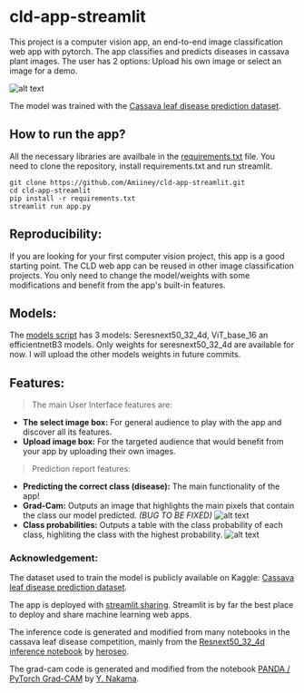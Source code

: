 # cld-app-streamlit
 
 This project is a computer vision app, an end-to-end image classification web app with pytorch. The app classifies and predicts diseases in cassava plant images. The user has 2 options: Upload his own image or select an image for a demo. 
 
 
 ![alt text](https://github.com/Amiiney/cld-app-streamlit/blob/main/images/cld-app.gif)
 
 The model was trained with the [Cassava leaf disease prediction dataset](https://www.kaggle.com/c/cassava-leaf-disease-classification).
 
 ## How to run the app?
 All the necessary libraries are availbale in the [requirements.txt](https://github.com/Amiiney/cld-app-streamlit/blob/main/requirements.txt) file. You need to clone the repository, install requirements.txt and run streamlit.
 
 ```
 git clone https://github.com/Amiiney/cld-app-streamlit.git
 cd cld-app-streamlit
 pip install -r requirements.txt
 streamlit run app.py
 ```
 
## Reproducibility:
If you are looking for your first computer vision project, this app is a good starting point. The CLD web app can be reused in other image classification projects. You only need to change the model/weights with some modifications and benefit from the app's built-in features.

## Models:
The [models script](https://github.com/Amiiney/cld-app-streamlit/blob/main/models.py) has 3 models: Seresnext50_32_4d, ViT_base_16 an efficientnetB3 models. Only weights for seresnext50_32_4d are available for now. I will upload the other models weights in future commits.

## Features:
>The main User Interface features are:
* **The select image box:** For general audience to play with the app and discover all its features.
* **Upload image box:** For the targeted audience that would benefit from your app by uploading their own images.

>Prediction report features:
* **Predicting the correct class (disease):** The main functionality of the app!
* **Grad-Cam:** Outputs an image that highlights the main pixels that contain the class our model predicted. *(BUG TO BE FIXED)*
![alt text](https://github.com/Amiiney/cld-app-streamlit/blob/main/images/Screen%20Shot%202021-03-05%20at%2020.32.52.png)
* **Class probabilities:** Outputs a table with the class probability of each class, highliting the class with the highest probability.
![alt text](https://github.com/Amiiney/cld-app-streamlit/blob/main/images/Screen%20Shot%202021-03-05%20at%2020.33.05.png)

### Acknowledgement:
The dataset used to train the model is publicly available on Kaggle: [Cassava leaf disease prediction dataset](https://www.kaggle.com/c/cassava-leaf-disease-classification).

The app is deployed with [streamlit sharing](https://streamlit.io/sharing). Streamlit is by far the best place to deploy and share machine learning web apps.

The inference code is generated and modified from many notebooks in the cassava leaf disease competition, mainly from the [Resnext50_32_4d inference notebook](https://www.kaggle.com/piantic/no-tta-cassava-resnext50-32x4d-inference-lb0-903) by [heroseo](https://www.kaggle.com/piantic).

The grad-cam code is generated and modified from the notebook [PANDA / PyTorch Grad-CAM](https://www.kaggle.com/yasufuminakama/panda-pytorch-grad-cam) by [Y. Nakama](https://www.kaggle.com/yasufuminakama).
